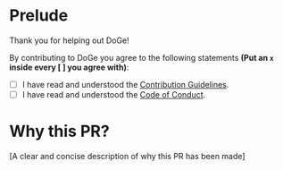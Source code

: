# Prelude

Thank you for helping out DoGe!

By contributing to DoGe you agree to the following statements **(Put an `x` inside every [ ] you agree with)**:
- [ ] I have read and understood the [Contribution Guidelines](https://github.com/kkoomen/vim-doge/blob/master/CONTRIBUTING.md).
- [ ] I have read and understood the [Code of Conduct](https://github.com/kkoomen/vim-doge/blob/master/CODE_OF_CONDUCT.md).

# Why this PR?

[A clear and concise description of why this PR has been made]
